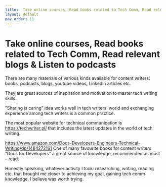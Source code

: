 ```yaml
---
title:  Take online courses, Read books related to Tech Comm, Read relevant blogs & Listen to podcasts
layout: default
nav_order: 11
---
```



# Take online courses, Read books related to Tech Comm, Read relevant blogs & Listen to podcasts

There are many materials of various kinds available for content writers: books, podcasts, blogs, youtube videos, Linkedin articles etc.

They are great sources of inspiration and motivation to master tech writing skills. 

”Sharing is caring” idea works well in tech writers’ world and exchanging experience among tech writers is a common practice. 

The most popular website for technical communication is  
https://techwriter.pl/
that includes the latest updates in the world of tech writing. 

https://www.amazon.com/Docs-Developers-Engineers-Technical-Writing/dp/1484272161
One of many favourite books for content writers "Docs for Developers" a great source of knowledge, recommended as must – read.

Honestly speaking, whatever activity I took: researching, writing, reading etc. that brought me closer to achieving my goal, gaining tech comm knowledge, I believe was worth trying.
